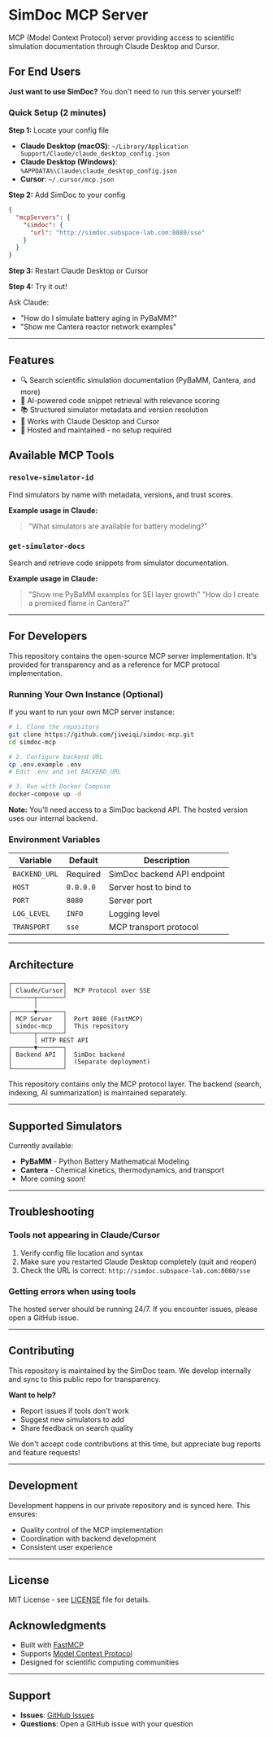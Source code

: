 # SimDoc MCP Server

MCP (Model Context Protocol) server providing access to scientific simulation documentation through Claude Desktop and Cursor.

## For End Users

**Just want to use SimDoc?** You don't need to run this server yourself!

### Quick Setup (2 minutes)

**Step 1:** Locate your config file
- **Claude Desktop (macOS)**: `~/Library/Application Support/Claude/claude_desktop_config.json`
- **Claude Desktop (Windows)**: `%APPDATA%\Claude\claude_desktop_config.json`
- **Cursor**: `~/.cursor/mcp.json`

**Step 2:** Add SimDoc to your config

```json
{
  "mcpServers": {
    "simdoc": {
      "url": "http://simdoc.subspace-lab.com:8080/sse"
    }
  }
}
```

**Step 3:** Restart Claude Desktop or Cursor

**Step 4:** Try it out!

Ask Claude:
- "How do I simulate battery aging in PyBaMM?"
- "Show me Cantera reactor network examples"

---

## Features

- 🔍 Search scientific simulation documentation (PyBaMM, Cantera, and more)
- 🤖 AI-powered code snippet retrieval with relevance scoring
- 📚 Structured simulator metadata and version resolution
- 🔌 Works with Claude Desktop and Cursor
- 🚀 Hosted and maintained - no setup required

## Available MCP Tools

### `resolve-simulator-id`
Find simulators by name with metadata, versions, and trust scores.

**Example usage in Claude:**
> "What simulators are available for battery modeling?"

### `get-simulator-docs`
Search and retrieve code snippets from simulator documentation.

**Example usage in Claude:**
> "Show me PyBaMM examples for SEI layer growth"
> "How do I create a premixed flame in Cantera?"

---

## For Developers

This repository contains the open-source MCP server implementation. It's provided for transparency and as a reference for MCP protocol implementation.

### Running Your Own Instance (Optional)

If you want to run your own MCP server instance:

```bash
# 1. Clone the repository
git clone https://github.com/jiweiqi/simdoc-mcp.git
cd simdoc-mcp

# 2. Configure backend URL
cp .env.example .env
# Edit .env and set BACKEND_URL

# 3. Run with Docker Compose
docker-compose up -d
```

**Note:** You'll need access to a SimDoc backend API. The hosted version uses our internal backend.

### Environment Variables

| Variable | Default | Description |
|----------|---------|-------------|
| `BACKEND_URL` | Required | SimDoc backend API endpoint |
| `HOST` | `0.0.0.0` | Server host to bind to |
| `PORT` | `8080` | Server port |
| `LOG_LEVEL` | `INFO` | Logging level |
| `TRANSPORT` | `sse` | MCP transport protocol |

---

## Architecture

```
┌──────────────┐
│ Claude/Cursor│  MCP Protocol over SSE
└──────┬───────┘
       │
┌──────▼───────┐
│ MCP Server   │  Port 8080 (FastMCP)
│ simdoc-mcp   │  This repository
└──────┬───────┘
       │ HTTP REST API
┌──────▼───────┐
│ Backend API  │  SimDoc backend
│              │  (Separate deployment)
└──────────────┘
```

This repository contains only the MCP protocol layer. The backend (search, indexing, AI summarization) is maintained separately.

---

## Supported Simulators

Currently available:
- **PyBaMM** - Python Battery Mathematical Modeling
- **Cantera** - Chemical kinetics, thermodynamics, and transport
- More coming soon!

---

## Troubleshooting

### Tools not appearing in Claude/Cursor

1. Verify config file location and syntax
2. Make sure you restarted Claude Desktop completely (quit and reopen)
3. Check the URL is correct: `http://simdoc.subspace-lab.com:8080/sse`

### Getting errors when using tools

The hosted server should be running 24/7. If you encounter issues, please open a GitHub issue.

---

## Contributing

This repository is maintained by the SimDoc team. We develop internally and sync to this public repo for transparency.

**Want to help?**
- Report issues if tools don't work
- Suggest new simulators to add
- Share feedback on search quality

We don't accept code contributions at this time, but appreciate bug reports and feature requests!

---

## Development

Development happens in our private repository and is synced here. This ensures:
- Quality control of the MCP implementation
- Coordination with backend development
- Consistent user experience

---

## License

MIT License - see [LICENSE](LICENSE) file for details.

## Acknowledgments

- Built with [FastMCP](https://github.com/jlowin/fastmcp)
- Supports [Model Context Protocol](https://modelcontextprotocol.io/)
- Designed for scientific computing communities

---

## Support

- **Issues**: [GitHub Issues](https://github.com/jiweiqi/simdoc-mcp/issues)
- **Questions**: Open a GitHub issue with your question

